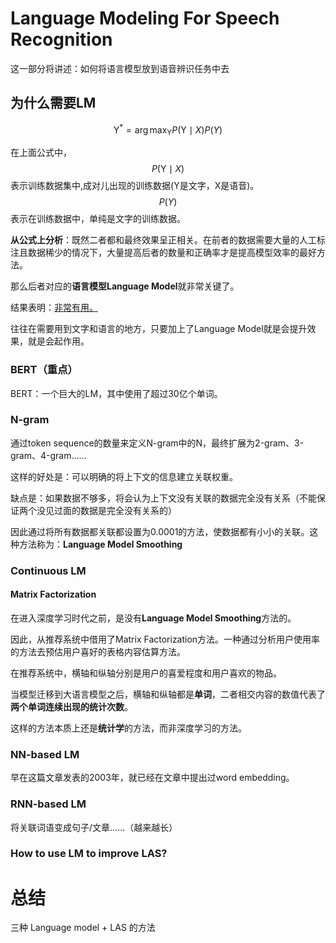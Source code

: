 # Language Modeling For Speech Recognition

这一部分将讲述：如何将语言模型放到语音辨识任务中去

## 为什么需要LM

$$
\mathrm{Y}^{*}=\arg \max _{\mathrm{Y}} P(\mathrm{Y} \mid X) P(Y)
$$

在上面公式中，
$$
P(\mathrm{Y} \mid X)
$$
表示训练数据集中,成对儿出现的训练数据(Y是文字，X是语音)。
$$
P(Y)
$$
表示在训练数据中，单纯是文字的训练数据。

**从公式上分析**：既然二者都和最终效果呈正相关。在前者的数据需要大量的人工标注且数据稀少的情况下，大量提高后者的数量和正确率才是提高模型效率的最好方法。

那么后者对应的**语言模型Language Model**就非常关键了。



结果表明：<u>非常有用。</u>

往往在需要用到文字和语言的地方，只要加上了Language Model就是会提升效果，就是会起作用。

### BERT（重点）

BERT：一个巨大的LM，其中使用了超过30亿个单词。

### N-gram

通过token sequence的数量来定义N-gram中的N，最终扩展为2-gram、3-gram、4-gram……

这样的好处是：可以明确的将上下文的信息建立关联权重。

缺点是：如果数据不够多，将会认为上下文没有关联的数据完全没有关系（不能保证两个没见过面的数据是完全没有关系的）

因此通过将所有数据都关联都设置为0.0001的方法，使数据都有小小的关联。这种方法称为：**Language Model Smoothing**

### Continuous LM

#### Matrix Factorization

在进入深度学习时代之前，是没有**Language Model Smoothing**方法的。

因此，从推荐系统中借用了Matrix Factorization方法。一种通过分析用户使用率的方法去预估用户喜好的表格内容估算方法。



在推荐系统中，横轴和纵轴分别是用户的喜爱程度和用户喜欢的物品。

当模型迁移到大语言模型之后，横轴和纵轴都是**单词**，二者相交内容的数值代表了**两个单词连续出现的统计次数**。

这样的方法本质上还是**统计学**的方法，而非深度学习的方法。

### NN-based LM

早在这篇文章发表的2003年，就已经在文章中提出过word embedding。

### RNN-based LM

将关联词语变成句子/文章……（越来越长）

### How to use LM to improve LAS?



# 总结

三种 Language model + LAS 的方法